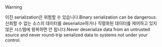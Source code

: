 > [!WARNING]
> <span data-ttu-id="21499-101">이진 serialization은 위험할 수 있습니다.</span><span class="sxs-lookup"><span data-stu-id="21499-101">Binary serialization can be dangerous.</span></span> <span data-ttu-id="21499-102">신뢰할 수 없는 소스의 데이터를 deserialize하거나 직렬화된 데이터를 제어하고 있지 않은 시스템에 왕복하면 안 됩니다.</span><span class="sxs-lookup"><span data-stu-id="21499-102">Never deserialize data from an untrusted source and never round-trip serialized data to systems not under your control.</span></span>